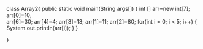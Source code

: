 class Array2{
	public static void main(String args[])
	{
		int [] arr=new int[7];
		arr[0]=10;  
		arr[6]=30;
		arr[4]=4;
		arr[3]=13;
		arr[1]=11;
		arr[2]=80;
		for(int i = 0; i < 5; i++)
		{
			System.out.println(arr[i]);
		}
	}
	
}

